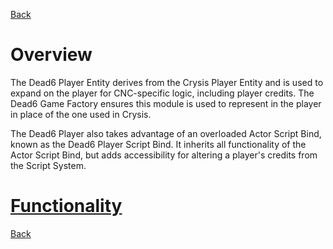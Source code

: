 [Back](TechDoc_Architecture.md)

# Overview #

The Dead6 Player Entity derives from the Crysis Player Entity and is used to expand on the player for CNC-specific logic, including player credits. The Dead6 Game Factory ensures this module is used to represent in the player in place of the one used in Crysis.

The Dead6 Player also takes advantage of an overloaded Actor Script Bind, known as the Dead6 Player Script Bind. It inherits all functionality of the Actor Script Bind, but adds accessibility for altering a player's credits from the Script System.

# [Functionality](TechDoc_Architecture_System_D6Player_Functionality.md) #

[Back](TechDoc_Architecture.md)